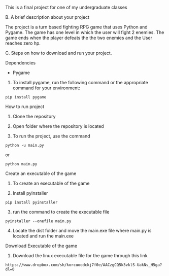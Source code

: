 This is a final project for one of my undergraduate classes

B. A brief description about your project

The project is a turn based fighting RPG game that uses Python and Pygame. The game has one level in which
the user will fight 2 enemies. The game ends when the player defeats the the two enemies and the User reaches zero hp.

C. Steps on how to download and run your project.

Dependencies

- Pygame

1. To install pygame, run the following command or the appropriate command for your environment:

```
pip install pygame
```

How to run project

1. Clone the repository

2. Open folder where the repository is located

3. To run the project, use the command

```
python -u main.py
```

or

```
python main.py
```

Create an executable of the game

1. To create an executable of the game

2. Install pyinstaller

```
pip install pyinstaller
```

3. run the command to create the executable file

```
pyinstaller --onefile main.py
```

4. Locate the dist folder and move the main.exe file where main.py is located and run the main.exe

Download Executable of the game

1. Download the linux executable file for the game through this link

```
https://www.dropbox.com/sh/korcuoodckj7f0e/AACzgCQ5k3vklS-UakNs_H5ga?dl=0
```
